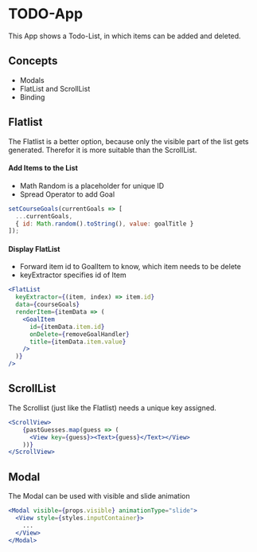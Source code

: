 # TODO-App
This App shows a Todo-List, in which items can be added and deleted.

## Concepts
- Modals
- FlatList and ScrollList
- Binding

## Flatlist
The Flatlist is a better option, because only the visible part of the list gets generated. Therefor it is more suitable than the ScrollList.

#### Add Items to the List
- Math Random is a placeholder for unique ID
- Spread Operator to add Goal
```jsx
setCourseGoals(currentGoals => [
  ...currentGoals,
  { id: Math.random().toString(), value: goalTitle }
]);
```

#### Display FlatList
- Forward item id to GoalItem to know, which item needs to be delete
- keyExtractor specifies id of Item
```jsx 
<FlatList
  keyExtractor={(item, index) => item.id}
  data={courseGoals}
  renderItem={itemData => (
    <GoalItem
      id={itemData.item.id}
      onDelete={removeGoalHandler}
      title={itemData.item.value}
    />
  )}
/>
```

## ScrollList
The Scrollist (just like the Flatlist) needs a unique key assigned.

```jsx
<ScrollView>
    {pastGuesses.map(guess => (
      <View key={guess}><Text>{guess}</Text></View>
    ))}
</ScrollView>
```

## Modal
The Modal can be used with visible and slide animation

```jsx
<Modal visible={props.visible} animationType="slide">
  <View style={styles.inputContainer}>
    ...
  </View>
</Modal>
```
